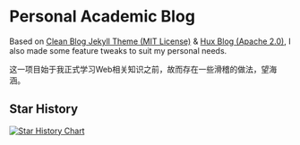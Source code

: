# Personal Academic Blog

Based on  [Clean Blog Jekyll Theme (MIT License)](https://github.com/BlackrockDigital/startbootstrap-clean-blog-jekyll/) & [Hux Blog (Apache 2.0)](https://huangxuan.me), I also made some feature tweaks to suit my personal needs.

这一项目始于我正式学习Web相关知识之前，故而存在一些滑稽的做法，望海涵。

## Star History

[![Star History Chart](https://api.star-history.com/svg?repos=CaoZihang/CaoZihang.github.io&type=Timeline)](https://star-history.com/#CaoZihang/CaoZihang.github.io&Timeline)
